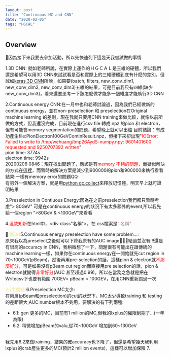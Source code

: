 ```yaml
---
layout: post
title: "Continuous MC and CNN"
date: "2020-02-05"
tags: "HGCAL"
---
```

<h2>Overview</h2>
因為接下來我要去參加活動，所以先快速列下這幾天我嘗試做的事情

1.3D CNN: 就如老師所說，在實際上運作的ＨＧＣＡＬ是三維的硬體，所以我們還是希望可以用3D CNN來試試看是否和實際上的三維硬體到底有什麼的差別，但誠如<a href="https://keras.io/layers/convolutional/" target="_blank">keras 3D CNN</a>所說，如果要(batch, filters, new_conv_dim1, new_conv_dim2, new_conv_dim3)五維的結果，可是目前我只有四維(缺少new_conv_dim3)，看來還要思考一下該怎麼做才能多一個維度才能執行3D CNN

2.Continuous energy CNN:在一月中也和老師討論過，因為我們已經做新的continuous energy，並在non-preselection 和 preselection在Original machine learning 的差別，現在我就只要用CNN training來做比較，就像以前所做的方式，但我還沒完成，目前現在進行csv file 轉成 npz 的pion 和 electron，但有可能會memory segmentation的問題，希望晚上就可以出爐
目前結論：有成功產生file:PionElectron100GeVContinResult.npz，但接下來卻出現"<span style="color:#ff0000">IOError: Failed to write to /tmp/wehuang/tmp26AydS-numpy.npy: 9601401600 requested and 9250707392 written</span>"<br/>
pion time: 3774s<br/>
electron time: 9942s<br/>
20200206 0846：現在找出問題了，應該是有<span style="color:#ff0000">memory 不夠的問題</span>，而疑似解決的方式在<a href="https://github.com/numpy/numpy/issues/5336" target="_blank">這裡</a>，而暫時的解決方案是減少到900000的pion和900000來執行看看<br/>
結果:一樣有memory error的問題QQ<br/>
有另外一個解決方案，就是用<a href="https://jennaweng0621.pixnet.net/blog/post/403784246-%5Bpython%5D-memory-error解決方法" target="_blank">python gc.collect</a>來釋放記憶體，明天早上就可證明結果

3.Preselection in Contiuous Energy:因為在之前preselection我們都只暫時考慮"> 80GeV" 可是在continuous energy的狀況下有太多額外的event,所以我先給一個region ">80GeV & <100GeV"來看看

4.<span style="color:#ff0000">溫故知新</span>在html中，<div class"名稱">，在.css檔案是<span style="color:#aa759f">".名稱"</span>

<span style="color:#f0e68c">(解決)</span>5.Continuous energy preselection have some problem...:<br/>
原來我以為preselect之後就可以下降我原有的AUC image，結過並沒有!!!還是有很高的accuracy in CNN，我稍微想了一下，問題很有可能出在跟傳統的machine learning一樣，如果你在continuous energy在一開始就先cut region in 70~100GeV(pBeam)，然後再用pre-selection的話，這樣pion & electron就<span style="color:#ff0000">不那麼好分</span>，可是如果沒有pBeam cut region而直接用pre selection的話，pion & electron就變得<span style="color:#ff0000">非常好分</span>(AUC 甚至超過0.99)，所以在當務之急就是把在Writecsv下也要有範圍 70GEV< pBeam < 100GEV，在用CNN重新跑過一次

<span style="color:#f0e68c">(衍生問題)</span>6.Preselection MC太少:<br/>
在兩層(pBeam和preselection)的cut的狀況下，MC太少導致training 和 testing的差距很大,AUC number根本不夠用，要解決的有下列兩種:
<ul>
    <li>6.1: gen 更多的MC，目前有1 million的MC,但我的lxplus的權限到期了...(一年為限)</li>
    <li>6.2: 稍微增加pBeam的valu,從70~100GeV 增加到60~130GeV</li>
</ul>
<br/>
我先用6.2來做training，結果的確accuracy也下降了，但還是希望幾天我利用lxplus的crab產生更多的MC(預計2 million events)，這樣可以增加保險
7.
